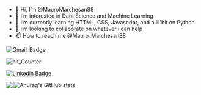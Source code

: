 - 👋 Hi, I’m @MauroMarchesan88
- 👀 I’m interested in Data Science and Machine Learning
- 🌱 I’m currently learning HTTML, CSS, Javascript, and a lil'bit on Python
- 💞️ I’m looking to collaborate on whatever i can help
- 📫 How to reach me @Mauro_Marchesan88


![Gmail_Badge](https://img.shields.io/badge/Gmail-D14836?style=for-the-badge&logo=gmail&logoColor=white)

![hit_Counter](https://hits.seeyoufarm.com/api/count/incr/badge.svg?url=https%3A%2F%2Fgithub.com%2F{mauromarchesan88}1212%2Fhit-counter)

[![Linkedin Badge](https://img.shields.io/badge/-MauroMarchesan-blue?style=flat-square&logo=Linkedin&logoColor=white&link=https://www.linkedin.com/in/mauro-marchesan-73949aa4/)](https://www.linkedin.com/in/mauro-marchesan-73949aa4/)

<!---
MauroMarchesan88/MauroMarchesan88 is a ✨ special ✨ repository because its `README.md` (this file) appears on your GitHub profile.
You can click the Preview link to take a look at your changes.
--->
![Anurag's GitHub stats](https://github-readme-stats.vercel.app/api?username=mauromarchesan88&show_icons=true&theme=tokyonight)
<img src="https://github-readme-stats.vercel.app/api/top-langs/?username=MauroMarchesan88&hide=TeX&layout=compact" align="left">
